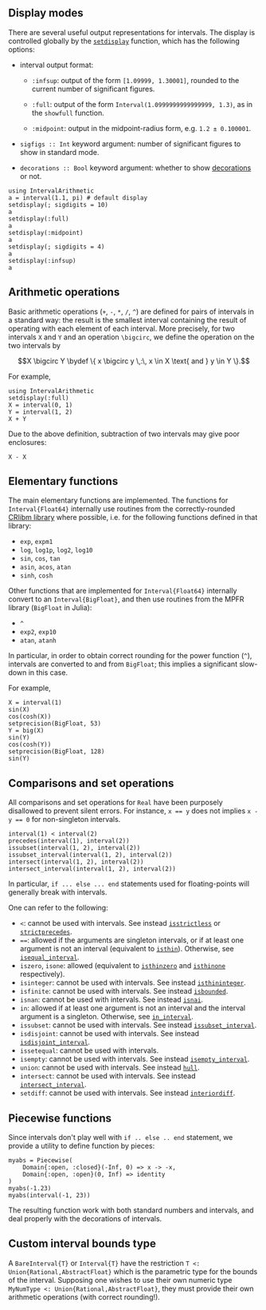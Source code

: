 ## Display modes

There are several useful output representations for intervals. The display is controlled globally by the [`setdisplay`](@ref) function, which has the following options:

- interval output format:

    - `:infsup`: output of the form `[1.09999, 1.30001]`, rounded to the current number of significant figures.

    - `:full`: output of the form `Interval(1.0999999999999999, 1.3)`, as in the `showfull` function.

    - `:midpoint`: output in the midpoint-radius form, e.g. `1.2 ± 0.100001`.

- `sigfigs :: Int` keyword argument: number of significant figures to show in standard mode.

- `decorations :: Bool` keyword argument: whether to show [decorations](decorations.md) or not.

```@repl
using IntervalArithmetic
a = interval(1.1, pi) # default display
setdisplay(; sigdigits = 10)
a
setdisplay(:full)
a
setdisplay(:midpoint)
a
setdisplay(; sigdigits = 4)
a
setdisplay(:infsup)
a
```



## Arithmetic operations

Basic arithmetic operations (`+`, `-`, `*`, `/`, `^`) are defined for pairs of intervals in a standard way: the result is the smallest interval containing the result of operating with each element of each interval. More precisely, for two intervals ``X`` and ``Y`` and an operation ``\bigcirc``, we define the operation on the two intervals by

```math
X \bigcirc Y \bydef \{ x \bigcirc y \,:\, x \in X \text{ and } y \in Y \}.
```

For example,

```@repl usage
using IntervalArithmetic
setdisplay(:full)
X = interval(0, 1)
Y = interval(1, 2)
X + Y
```

Due to the above definition, subtraction of two intervals may give poor enclosures:

```@repl usage
X - X
```



## Elementary functions

The main elementary functions are implemented. The functions for `Interval{Float64}` internally use routines from the correctly-rounded [CRlibm library](https://github.com/dpsanders/CRlibm.jl) where possible, i.e. for the following functions defined in that library:
- `exp`, `expm1`
- `log`, `log1p`, `log2`, `log10`
- `sin`, `cos`, `tan`
- `asin`, `acos`, `atan`
- `sinh`, `cosh`

Other functions that are implemented for `Interval{Float64}` internally convert
to an `Interval{BigFloat}`, and then use routines from the MPFR library
(`BigFloat` in Julia):
- `^`
- `exp2`, `exp10`
- `atan`, `atanh`

In particular, in order to obtain correct rounding for the power function (`^`), intervals are converted to and from `BigFloat`; this implies a significant slow-down in this case.

For example,

```@repl usage
X = interval(1)
sin(X)
cos(cosh(X))
setprecision(BigFloat, 53)
Y = big(X)
sin(Y)
cos(cosh(Y))
setprecision(BigFloat, 128)
sin(Y)
```



## Comparisons and set operations

All comparisons and set operations for `Real` have been purposely disallowed to prevent silent errors. For instance, `x == y` does not implies `x - y == 0` for non-singleton intervals.

```@repl usage
interval(1) < interval(2)
precedes(interval(1), interval(2))
issubset(interval(1, 2), interval(2))
issubset_interval(interval(1, 2), interval(2))
intersect(interval(1, 2), interval(2))
intersect_interval(interval(1, 2), interval(2))
```

In particular, `if ... else ... end` statements used for floating-points will generally break with intervals.

One can refer to the following:
- `<`: cannot be used with intervals. See instead [`isstrictless`](@ref) or [`strictprecedes`](@ref).
- `==`: allowed if the arguments are singleton intervals, or if at least one argument is not an interval (equivalent to [`isthin`](@ref)). Otherwise, see [`isequal_interval`](@ref).
- `iszero`, `isone`: allowed (equivalent to [`isthinzero`](@ref) and [`isthinone`](@ref) respectively).
- `isinteger`: cannot be used with intervals. See instead [`isthininteger`](ref).
- `isfinite`: cannot be used with intervals. See instead [`isbounded`](@ref).
- `isnan`: cannot be used with intervals. See instead [`isnai`](@ref).
- `in`: allowed if at least one argument is not an interval and the interval argument is a singleton. Otherwise, see [`in_interval`](@ref).
- `issubset`: cannot be used with intervals. See instead [`issubset_interval`](@ref).
- `isdisjoint`: cannot be used with intervals. See instead [`isdisjoint_interval`](@ref).
- `issetequal`: cannot be used with intervals.
- `isempty`: cannot be used with intervals. See instead [`isempty_interval`](@ref).
- `union`: cannot be used with intervals. See instead [`hull`](@ref).
- `intersect`: cannot be used with intervals. See instead [`intersect_interval`](@ref).
- `setdiff`: cannot be used with intervals. See instead [`interiordiff`](@ref).


## Piecewise functions

Since intervals don't play well with `if .. else .. end` statement,
we provide a utility to define function by pieces:

```@repl usage
myabs = Piecewise(
    Domain{:open, :closed}(-Inf, 0) => x -> -x,
    Domain{:open, :open}(0, Inf) => identity
)
myabs(-1.23)
myabs(interval(-1, 23))
```

The resulting function work with both standard numbers and intervals,
and deal properly with the decorations of intervals.


## Custom interval bounds type

A `BareInterval{T}` or `Interval{T}` have the restriction `T <: Union{Rational,AbstractFloat}` which is the parametric type for the bounds of the interval. Supposing one wishes to use their own numeric type `MyNumType <: Union{Rational,AbstractFloat}`, they must provide their own arithmetic operations (with correct rounding!).
